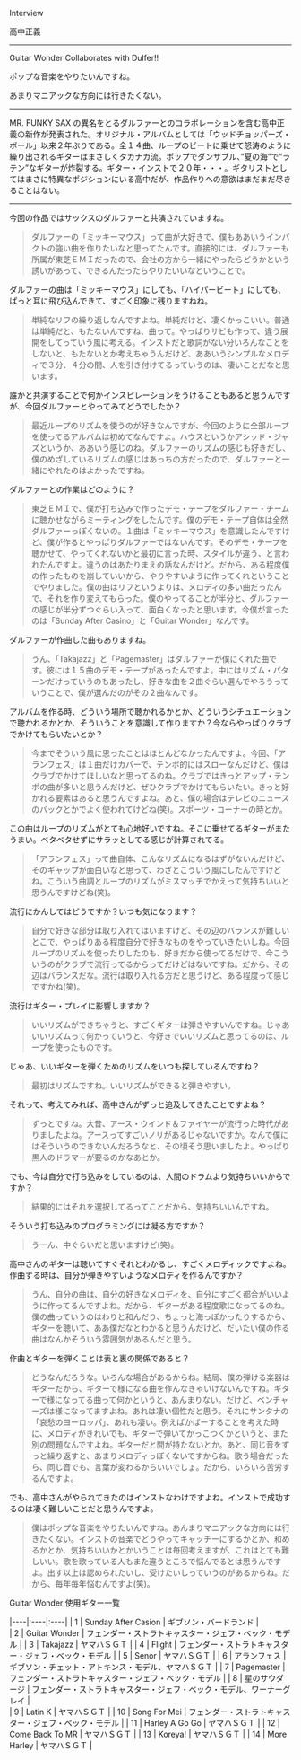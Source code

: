 
Interview

高中正義

---

Guitar Wonder Collaborates with Dulfer!!

ポップな音楽をやりたいんですね。

あまりマニアックな方向には行きたくない。

---

MR. FUNKY SAX の異名をとるダルファーとのコラボレーションを含む高中正義の新作が発表された。オリジナル・アルバムとしては「ウッドチョッパーズ・ボール」以来２年ぶりである。全１４曲、ループのビートに乗せて怒涛のように繰り出されるギターはまさしくタカナカ流。ポップでダンサブル、”夏の海”で”ラテン”なギターが炸裂する。ギター・インストで２０年・・・。ギタリストとしてはまさに特異なポジションにいる高中だが、作品作りへの意欲はまだまだ尽きることはない。

---

今回の作品ではサックスのダルファーと共演されていますね。


> ダルファーの「ミッキーマウス」って曲が大好きで、僕もああいうインパクトの強い曲を作りたいなと思ってたんです。直接的には、ダルファーも所属が東芝ＥＭＩだったので、会社の方から一緒にやったらどうかという誘いがあって、できるんだったらやりたいいなということで。


ダルファーの曲は「ミッキーマウス」にしても、「ハイパービート」にしても、ぱっと耳に飛び込んできて、すごく印象に残りますねね。


> 単純なリフの繰り返しなんですよね。単純だけど、凄くかっこいい。普通は単純だと、もたないんですね、曲って。やっぱりサビも作って、違う展開をしてっていう風に考える。インストだと歌詞がない分いろんなことをしないと、もたないとか考えちゃうんだけど、ああいうシンプルなメロディで３分、４分の間、人を引き付けてるっていうのは、凄いことだなと思います。


誰かと共演することで何かインスピレーションをうけることもあると思うんですが、今回ダルファーとやってみてどうでしたか？


> 最近ループのリズムを使うのが好きなんですが、今回のように全部ループを使ってるアルバムは初めてなんですよ。ハウスというかアシッド・ジャズというか、ああいう感じのね。ダルファーのリズムの感じも好きだし、僕のめざしているリズムの感じはあっちの方だったので、ダルファーと一緒にやれたのはよかったですね。


ダルファーとの作業はどのように？


> 東芝ＥＭＩで、僕が打ち込みで作ったデモ・テープをダルファー・チームに聴かせながらミーティングをしたんです。僕のデモ・テープ自体は全然ダルファーっぽくないの。１曲は「ミッキーマウス」を意識したんですけど、僕が作るとやっぱりダルファーではないんです。そのデモ・テープを聴かせて、やってくれないかと最初に言った時、スタイルが違う、と言われたんですよ。違うのはあたりまえの話なんだけど。だから、ある程度僕の作ったものを崩していいから、やりやすいように作ってくれということでやりました。僕の曲はリフというよりは、メロディの多い曲だったんで、それを作り変えてもらった。僕のやってることが半分と、ダルファーの感じが半分ずつぐらい入って、面白くなったと思います。今僕が言ったのは「Sunday After Casino」と「Guitar Wonder」なんです。


ダルファーが作曲した曲もありますね。


> うん、「Takajazz」と「Pagemaster」はダルファーが僕にくれた曲です。彼には１５曲のデモ・テープがあったんですよ。中にはリズム・パターンだけっていうのもあったし、好きな曲を２曲ぐらい選んでやろうっていうことで、僕が選んだのがその２曲なんです。


アルバムを作る時、どういう場所で聴かれるかとか、どういうシチュエーションで聴かれるかとか、そういうことを意識して作りますか？今ならやっぱりクラブでかけてもらいたいとか？


> 今までそういう風に思ったことはほとんどなかったんですよ。今回、「アランフェス」は１曲だけカバーで、テンポ的にはスローなんだけど、僕はクラブでかけてほしいなと思ってるのね。クラブではきっとアップ・テンポの曲が多いと思うんだけど、ぜひクラブでかけてもらいたい。きっと好かれる要素はあると思うんですよね。あと、僕の場合はテレビのニュースのバックとかでよく使われてけどね(笑)。スポーツ・コーナーの時とか。


この曲はループのリズムがとても心地好いですね。そこに乗せてるギターがまたうまい。ベタベタせずにサラッとしてる感じが計算されてる。


> 「アランフェス」って曲自体、こんなリズムになるはずがないんだけど、そのギャップが面白いなと思って、わざとこういう風にしたんですけどね。こういう曲調とループのリズムがミスマッチでかえって気持ちいいと思うんですけどね(笑)。


流行にかんしてはどうですか？いつも気になります？


> 自分で好きな部分は取り入れてはいますけど、その辺のバランスが難しいとこで、やっぱりある程度自分で好きなものをやっていきたいしね。今回ループのリズムを使ったりしたのも、好きだから使ってるだけで、今こういうのがクラブで流行ってるからってだけどはないですね。だから、その辺はバランスだな。流行は取り入れる方だと思うけど、ある程度って感じですかね(笑)。


流行はギター・プレイに影響しますか？


> いいリズムができちゃうと、すごくギターは弾きやすいんですね。じゃあいいリズムって何かっていうと、今好きでいいリズムと思ってるのは、ループを使ったものです。


じゃあ、いいギターを弾くためのリズムをいつも探しているんですね？


> 最初はリズムですね。いいリズムができると弾きやすい。


それって、考えてみれば、高中さんがずっと追及してきたことですよね？

 
> ずっとですね。大昔、アース・ウインド＆ファイヤーが流行った時代がありましたよね。アースってすごいノリがあるじゃないですか。なんで僕にはそういうのできないんだろうなと、その頃そう思いましたよ。やっぱり黒人のドラマーが要るのかなあとか。


でも、今は自分で打ち込みをしているのは、人間のドラムより気持ちいいからですか？

 
> 結果的にはそれを選択してるってことだから、気持ちいいんですね。


そういう打ち込みのプログラミングには凝る方ですか？

 
> うーん、中ぐらいだと思いますけど(笑)。 


高中さんのギターは聴いてすぐそれとわかるし、すごくメロディックですよね。作曲する時は、自分が弾きやすいようなメロディを作るんですか？


> うん、自分の曲は、自分の好きなメロディを、自分にすごく都合がいいように作ってるんですよね。だから、ギターがある程度歌になってるのね。僕の曲っていうのはわりと和んだり、ちょっと海っぽかったりするから、ギターを聴いて、ああ僕だなとわかると思うんだけど、だいたい僕の作る曲はなんかそういう雰囲気があるんだと思う。


作曲とギターを弾くことは表と裏の関係であると？

 
> どうなんだろうな。いろんな場合があるからね。結局、僕の弾ける楽器はギターだから、ギターで様になる曲を作んなきゃいけないんですね。ギターで様になってる曲って何かというと、あんまりない。だけど、ベンチャーズは様になってますよね。あれは凄い個性だと思う。それにサンタナの「哀愁のヨーロッパ」、あれも凄い。例えばかばーすることを考えた時に、メロディがきれいでも、ギターで弾いてかっこつくかというと、また別の問題なんですよね。ギターだと間が持たないとか。あと、同じ音をずっと繰り返すと、あまりメロディっぽくないですからね。歌う場合だったら、同じ音でも、言葉が変わるからいいでしょ。だから、いろいろ苦労するんですよ。


でも、高中さんがやられてきたのはインストなわけですよね。インストで成功するのは凄く難しいことだと思うんですよ。

 
> 僕はポップな音楽をやりたいんですね。あんまりマニアックな方向には行きたくない。インストの音楽でどうやってキャッチーにするかとか、和めるかとか、気持ちいいかとかいうことは毎回考えますが、これはとても難しいい。歌を歌っている人もまた違うところで悩んでるとは思うんですよ。出す以上は認められたいし、受けたいしっていうのがあるからね。だから、毎年毎年悩むんですよ(笑)。 


Guitar Wonder 使用ギター一覧

|----|:----|:----|
| 1 | Sunday After Casion | ギブソン・バードランド |  
| 2 | Guitar Wonder | フェンダー・ストラトキャスター・ジェフ・ベック・モデル | 
| 3 | Takajazz | ヤマハＳＧＴ | 
| 4 | Flight | フェンダー・ストラトキャスター・ジェフ・ベック・モデル | 
| 5 | Senor | ヤマハＳＧＴ | 
| 6 | アランフェス | ギブソン・チェット・アトキンス・モデル、ヤマハＳＧＴ | 
| 7 | Pagemaster | フェンダー・ストラトキャスター・ジェフ・ベック・モデル | 
| 8 | 星のサウダージ | フェンダー・ストラトキャスター・ジェフ・ベック・モデル、ワーナーグレイ |  
| 9 | Latin K | ヤマハＳＧＴ | 
| 10 | Song For Mei | フェンダー・ストラトキャスター・ジェフ・ベック・モデル | 
| 11 | Harley A Go Go | ヤマハＳＧＴ | 
| 12 | Come Back To MR | ヤマハＳＧＴ | 
| 13 | Koreya! | ヤマハＳＧＴ | 
| 14 | More Harley | ヤマハＳＧＴ | 

 

